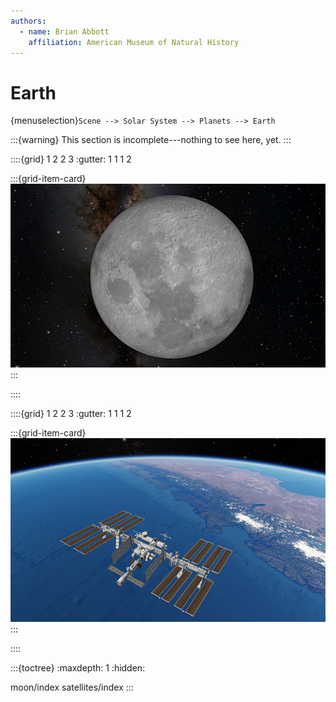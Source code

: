 ```yaml
---
authors:
  - name: Brian Abbott
    affiliation: American Museum of Natural History
---
```



# Earth

{menuselection}`Scene --> Solar System --> Planets --> Earth`


:::{warning}
This section is incomplete---nothing to see here, yet.
:::




::::{grid} 1 2 2 3
:gutter: 1 1 1 2

:::{grid-item-card} [](./moon/index)
[![Moon](./moon/moon_icon.png)](./moon/index)
:::


::::





::::{grid} 1 2 2 3
:gutter: 1 1 1 2

:::{grid-item-card} [](./satellites/index)
[![Satellites](./satellites/iss/iss_icon.png)](./satellites/index)
:::


::::



:::{toctree}
:maxdepth: 1
:hidden:

moon/index
satellites/index
:::
